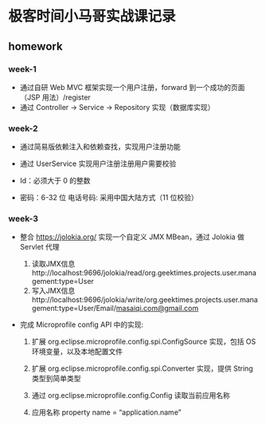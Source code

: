 # 极客时间小马哥实战课记录

## homework

### week-1

- 通过自研 Web MVC 框架实现一个用户注册，forward 到一个成功的页面（JSP 用法）/register
- 通过 Controller -> Service -> Repository 实现（数据库实现）

### week-2

- 通过简易版依赖注入和依赖查找，实现用户注册功能

- 通过 UserService 实现用户注册注册用户需要校验

- Id：必须大于 0 的整数

- 密码：6-32 位 电话号码: 采用中国大陆方式（11 位校验）

### week-3

- 整合 https://jolokia.org/ 实现一个自定义 JMX MBean，通过 Jolokia 做 Servlet 代理
  1. 读取JMX信息 http://localhost:9696/jolokia/read/org.geektimes.projects.user.management:type=User
  2. 写入JMX信息 http://localhost:9696/jolokia/write/org.geektimes.projects.user.management:type=User/Email/masaiqi.com@gmail.com
- 完成 Microprofile config API 中的实现:

	1. 扩展 org.eclipse.microprofile.config.spi.ConfigSource 实现，包括 OS 环境变量，以及本地配置文件
	
	2. 扩展 org.eclipse.microprofile.config.spi.Converter 实现，提供 String 类型到简单类型
	
	3. 通过 org.eclipse.microprofile.config.Config 读取当前应用名称
	
	4. 应用名称 property name = “application.name”